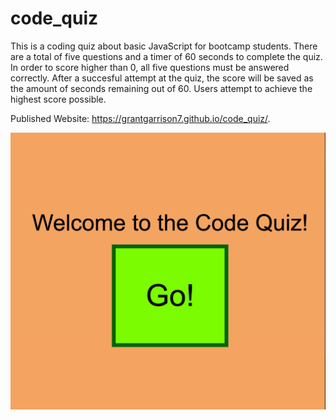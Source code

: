 # code_quiz
This is a coding quiz about basic JavaScript for bootcamp students.  There are a total of five questions and a timer of 60 seconds to complete the quiz.  In order to score higher than 0, all five questions must be answered correctly.  After a succesful attempt at the quiz, the score will be saved as the amount of seconds remaining out of 60.  Users attempt to achieve the highest score possible.

Published Website: https://grantgarrison7.github.io/code_quiz/.

![screenshot](./Develop/Code_quiz.png)